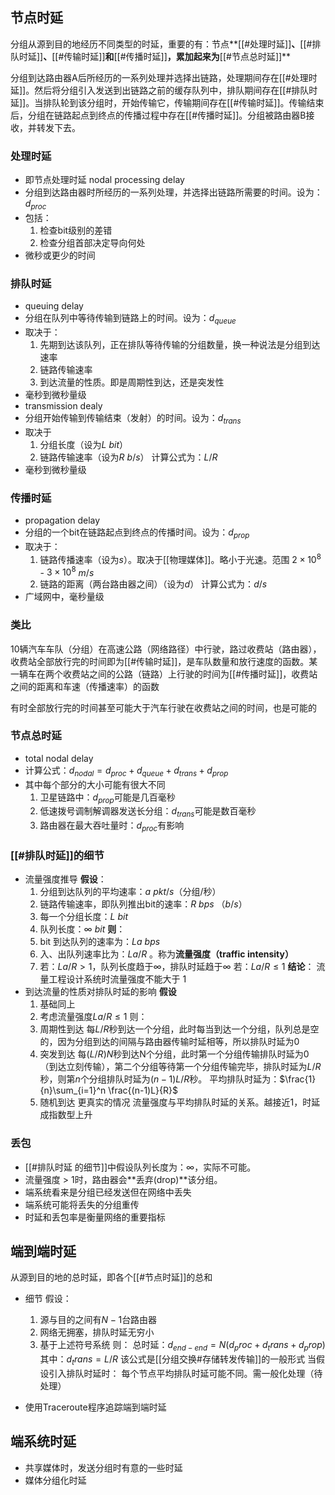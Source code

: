 ## 节点时延
分组从源到目的地经历不同类型的时延，重要的有：节点**[[#处理时延]]**、**[[#排队时延]]**、**[[#传输时延]]**和**[[#传播时延]]**，累加起来为**[[#节点总时延]]**

分组到达路由器A后所经历的一系列处理并选择出链路，处理期间存在[[#处理时延]]。然后将分组引入发送到出链路之前的缓存队列中，排队期间存在[[#排队时延]]。当排队轮到该分组时，开始传输它，传输期间存在[[#传输时延]]。传输结束后，分组在链路起点到终点的传播过程中存在[[#传播时延]]。分组被路由器B接收，并转发下去。

### 处理时延
- 即节点处理时延 nodal processing delay
- 分组到达路由器时所经历的一系列处理，并选择出链路所需要的时间。设为：$d_{proc}$
- 包括：
	1. 检查bit级别的差错
	2. 检查分组首部决定导向何处
- 微秒或更少的时间

### 排队时延
- queuing delay
- 分组在队列中等待传输到链路上的时间。设为：$d_{queue}$
- 取决于：
	1. 先期到达该队列，正在排队等待传输的分组数量，换一种说法是分组到达速率
	2. 链路传输速率
	3. 到达流量的性质。即是周期性到达，还是突发性
- 毫秒到微秒量级
- transmission dealy
- 分组开始传输到传输结束（发射）的时间。设为：$d_{trans}$
- 取决于
	1. 分组长度（设为$L$ $bit$）
	2. 链路传输速率（设为$R$ $b/s$）
	计算公式为：$L/R$
- 毫秒到微秒量级

### 传播时延
- propagation delay
- 分组的一个bit在链路起点到终点的传播时间。设为：$d_{prop}$
- 取决于：
	1. 链路传播速率（设为$s$）。取决于[[物理媒体]]。略小于光速。范围 $2 \times 10^8$ - $3\times10^8$ $m/s$
	2. 链路的距离（两台路由器之间）（设为$d$）
	计算公式为：$d/s$
- 广域网中，毫秒量级

### 类比
10辆汽车车队（分组）在高速公路（网络路径）中行驶，路过收费站（路由器），收费站全部放行完的时间即为[[#传输时延]]，是车队数量和放行速度的函数。某一辆车在两个收费站之间的公路（链路）上行驶的时间为[[#传播时延]]，收费站之间的距离和车速（传播速率）的函数

有时全部放行完的时间甚至可能大于汽车行驶在收费站之间的时间，也是可能的

### 节点总时延
- total nodal delay
- 计算公式：$d_{nodal}=d_{proc}+d_{queue}+d_{trans}+d_{prop}$
- 其中每个部分的大小可能有很大不同
    1. 卫星链路中：$d_{prop}$可能是几百毫秒
	2. 低速拨号调制解调器发送长分组：$d_{trans}$可能是数百毫秒
	3. 路由器在最大吞吐量时：$d_{proc}$有影响

### [[#排队时延]]的细节
- 流量强度推导
 **假设**：
	1. 分组到达队列的平均速率：$a$ $pkt/s$（分组/秒）
	2. 链路传输速率，即队列推出bit的速率：$R$ $bps$ （$b/s$）
	3. 每一个分组长度：$L$ $bit$
	4. 队列长度：$\infty$ $bit$
**则**：
  	1. bit 到达队列的速率为：$La$ $bps$
  	2. 入、出队列速率比为：$La / R$ 。称为**流量强度（traffic intensity）**
  	3. 若：${La / R} > 1$，队列长度趋于$\infty$，排队时延趋于$\infty$
		若：${La / R} \leq 1$
**结论**：
		流量工程设计系统时流量强度不能大于 1
- 到达流量的性质对排队时延的影响
**假设**
	1. 基础同上
	2. 考虑流量强度${La / R} \leq 1$
	则：
	1. 周期性到达
		每$L/R$秒到达一个分组，此时每当到达一个分组，队列总是空的，因为分组到达的间隔与路由器传输时延相等，所以排队时延为0
	2. 突发到达
		每$(L/R)N$秒到达N个分组，此时第一个分组传输排队时延为0（到达立刻传输），第二个分组等待第一个分组传输完毕，排队时延为$L/R$秒，则第$n$个分组排队时延为$(n-1)L/R$秒。
		平均排队时延为：$\frac{1}{n}\sum_{i=1}^n \frac{(n-1)L}{R}$
	3. 随机到达
		更真实的情况
		流量强度与平均排队时延的关系。越接近1，时延成指数型上升

### 丢包
- [[#排队时延 的细节]]中假设队列长度为：$\infty$，实际不可能。
- 流量强度 > 1时，路由器会**丢弃(drop)**该分组。
- 端系统看来是分组已经发送但在网络中丢失
- 端系统可能将丢失的分组重传
- 时延和丢包率是衡量网络的重要指标

## 端到端时延
从源到目的地的总时延，即各个[[#节点时延]]的总和

- 细节
假设：
	1. 源与目的之间有$N - 1$台路由器
	2. 网络无拥塞，排队时延无穷小
	3. 基于上述符号系统
则：
	总时延：$d_{end-end}=N(d_proc+d_trans+d_prop)$
	其中：$d_trans=L/R$
	该公式是[[分组交换#存储转发传输]]的一般形式
当假设引入排队时延时：
	每个节点平均排队时延可能不同。需一般化处理（待处理）

- 使用Traceroute程序追踪端到端时延

## 端系统时延
- 共享媒体时，发送分组时有意的一些时延
- 媒体分组化时延